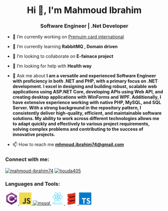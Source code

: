 <h1 align="center">Hi 👋, I'm Mahmoud Ibrahim</h1>
<h3 align="center">Software Engineer | .Net Developer</h3>

- 🔭 I’m currently working on [Premuim card international](https://premiumcard.net/)

- 🌱 I’m currently learning **RabbitMQ , Domain driven**

- 👯 I’m looking to collaborate on **E-fainace project**

- 🤝 I’m looking for help with **Health way**

- 💬 Ask me about **I am a versatile and experienced Software Engineer with proficiency in both .NET and PHP, with a primary focus on .NET development. I excel in designing and building robust, scalable web applications using ASP.NET Core, developing APIs using Web API, and creating desktop applications with WinForms and WPF. Additionally, I have extensive experience working with native PHP, MySQL, and SQL Server. With a strong background in the repository pattern, I consistently deliver high-quality, efficient, and maintainable software solutions. My ability to work across different technologies allows me to adapt quickly and effectively to various project requirements, solving complex problems and contributing to the success of innovative projects.**

- 📫 How to reach me **mhmoud.ibrahim74@gmail.com**

<h3 align="left">Connect with me:</h3>
<p align="left">
<a href="https://linkedin.com/in/mahmoud-ibrahim74" target="blank"><img align="center" src="https://raw.githubusercontent.com/rahuldkjain/github-profile-readme-generator/master/src/images/icons/Social/linked-in-alt.svg" alt="mahmoud-ibrahim74" height="30" width="40" /></a>
<a href="https://fb.com/houda405" target="blank"><img align="center" src="https://raw.githubusercontent.com/rahuldkjain/github-profile-readme-generator/master/src/images/icons/Social/facebook.svg" alt="houda405" height="30" width="40" /></a>
</p>

<h3 align="left">Languages and Tools:</h3>
<p align="left"> <a href="https://www.w3schools.com/cs/" target="_blank" rel="noreferrer"> <img src="https://raw.githubusercontent.com/devicons/devicon/master/icons/csharp/csharp-original.svg" alt="csharp" width="40" height="40"/> </a> <a href="https://developer.mozilla.org/en-US/docs/Web/JavaScript" target="_blank" rel="noreferrer"> <img src="https://raw.githubusercontent.com/devicons/devicon/master/icons/javascript/javascript-original.svg" alt="javascript" width="40" height="40"/> </a> <a href="https://www.microsoft.com/en-us/sql-server" target="_blank" rel="noreferrer"> <img src="https://www.svgrepo.com/show/303229/microsoft-sql-server-logo.svg" alt="mssql" width="40" height="40"/> </a> <a href="https://reactjs.org/" target="_blank" rel="noreferrer"> <img src="https://raw.githubusercontent.com/devicons/devicon/master/icons/react/react-original-wordmark.svg" alt="react" width="40" height="40"/> </a> <a href="https://www.scala-lang.org" target="_blank" rel="noreferrer"> <img src="https://raw.githubusercontent.com/devicons/devicon/master/icons/scala/scala-original.svg" alt="scala" width="40" height="40"/> </a> <a href="https://www.typescriptlang.org/" target="_blank" rel="noreferrer"> <img src="https://raw.githubusercontent.com/devicons/devicon/master/icons/typescript/typescript-original.svg" alt="typescript" width="40" height="40"/> </a> </p>
